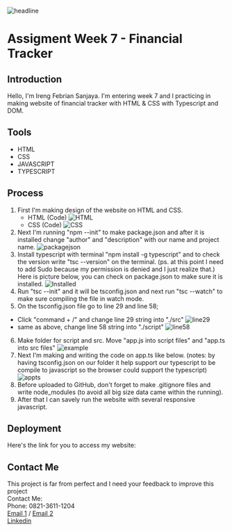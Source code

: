 ![headline](documentation/../Front%20Page.png)

# Assigment Week 7 - Financial Tracker

## Introduction

Hello, I'm Ireng Febrian Sanjaya. I'm entering week 7 and I practicing in making website of financial tracker with HTML & CSS with Typescript and DOM.

## Tools

- HTML
- CSS
- JAVASCRIPT
- TYPESCRIPT

## Process

1. First I'm making design of the website on HTML and CSS.
   - HTML (Code)
    ![HTML](documentation/../html.png)
   - CSS (Code)
    ![CSS](documentation/../css.png)
2. Next I'm running "npm --init" to make package.json and after it is installed change "author" and "description" with our name and project name.
   ![packagejson](documentation/../package-json.png)
3. Install typescript with terminal "npm install -g typescript" and to check the version write "tsc --version" on the terminal. (ps. at this point I need to add Sudo because my permission is denied and I just realize that.) Here is picture below, you can check on package.json to make sure it is installed.
   ![Installed](documentation/../installed.png)
4. Run "tsc --init" and it will be tsconfig.json and next run "tsc --watch" to make sure compiling the file in watch mode.
5. On the tsconfig.json file go to line 29 and line 58;
- Click "command + /" and change line 29 string into "./src"
![line29](documentation/../rootdir.png)
- same as above, change line 58 string into "./script"
![line58](documentation/../outdir.png)
6. Make folder for script and src. Move "app.js into script files" and "app.ts into src files"
![example](documentation/../example.png)
7. Next I'm making and writing the code on app.ts like below. (notes: by having tsconfig.json on our folder it help support our typescript to be compile to javascript so the browser could  support the typescript)
![appts](documentation/../app(ts).png)
8. Before uploaded to GitHub, don't forget to make .gitignore files and write node_modules (to avoid all big size data came within the running).
9. After that I can savely run the website with several responsive javascript.

## Deployment

Here's the link for you to access my website: 

## Contact Me
This project is far from perfect and I need your feedback to improve this project <br>
Contact Me: <br>
Phone: 0821-3611-1204 <br>
[Email 1](febriansajaya22@gmail.com) / [Email 2](febriansanjaya22@gmail.com) <br>
[Linkedin](http://linkedin.com/in/ireng-febrian-sanjaya-6a79211a7)